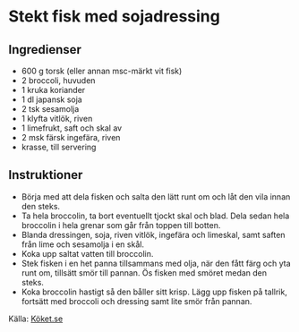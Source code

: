 # Stekt fisk med sojadressing

## Ingredienser

* 600 g torsk (eller annan msc-märkt vit fisk)
* 2  broccoli, huvuden
* 1 kruka koriander
* 1 dl japansk soja
* 2 tsk sesamolja
* 1 klyfta vitlök, riven
* 1  limefrukt, saft och skal av
* 2 msk färsk ingefära, riven
* krasse, till servering

## Instruktioner

* Börja med att dela fisken och salta den lätt runt om och låt den vila innan den steks.
* Ta hela broccolin, ta bort eventuellt tjockt skal och blad. Dela sedan hela broccolin i hela grenar som går från toppen till botten.
* Blanda dressingen, soja, riven vitlök, ingefära och limeskal, samt saften från lime och sesamolja i en skål.
* Koka upp saltat vatten till broccolin.
* Stek fisken i en het panna tillsammans med olja, när den fått färg och yta runt om, tillsätt smör till pannan. Ös fisken med smöret medan den steks.
* Koka broccolin hastigt så den båller sitt krisp. Lägg upp fisken på tallrik, fortsätt med broccoli och dressing samt lite smör från pannan.

Källa: [Köket.se](https://www.koket.se/mitt-kok/tommy-myllymaki/stekt-fisk-med-sojadressing/)